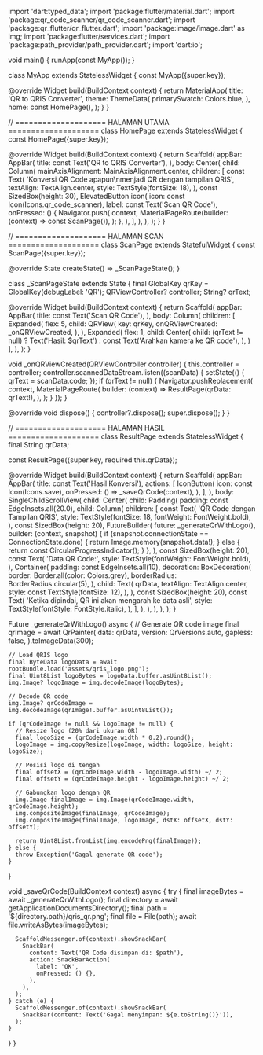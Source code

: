 import 'dart:typed_data';
import 'package:flutter/material.dart';
import 'package:qr_code_scanner/qr_code_scanner.dart';
import 'package:qr_flutter/qr_flutter.dart';
import 'package:image/image.dart' as img;
import 'package:flutter/services.dart';
import 'package:path_provider/path_provider.dart';
import 'dart:io';

void main() {
  runApp(const MyApp());
}

class MyApp extends StatelessWidget {
  const MyApp({super.key});

  @override
  Widget build(BuildContext context) {
    return MaterialApp(
      title: 'QR to QRIS Converter',
      theme: ThemeData(
        primarySwatch: Colors.blue,
      ),
      home: const HomePage(),
    );
  }
}

// ==================== HALAMAN UTAMA ====================
class HomePage extends StatelessWidget {
  const HomePage({super.key});

  @override
  Widget build(BuildContext context) {
    return Scaffold(
      appBar: AppBar(
        title: const Text('QR to QRIS Converter'),
      ),
      body: Center(
        child: Column(
          mainAxisAlignment: MainAxisAlignment.center,
          children: [
            const Text(
              'Konversi QR Code apapun\nmenjadi QR dengan tampilan QRIS',
              textAlign: TextAlign.center,
              style: TextStyle(fontSize: 18),
            ),
            const SizedBox(height: 30),
            ElevatedButton.icon(
              icon: const Icon(Icons.qr_code_scanner),
              label: const Text('Scan QR Code'),
              onPressed: () {
                Navigator.push(
                  context,
                  MaterialPageRoute(builder: (context) => const ScanPage()),
                );
              },
            ),
          ],
        ),
      ),
    );
  }
}

// ==================== HALAMAN SCAN ====================
class ScanPage extends StatefulWidget {
  const ScanPage({super.key});

  @override
  State<ScanPage> createState() => _ScanPageState();
}

class _ScanPageState extends State<ScanPage> {
  final GlobalKey qrKey = GlobalKey(debugLabel: 'QR');
  QRViewController? controller;
  String? qrText;

  @override
  Widget build(BuildContext context) {
    return Scaffold(
      appBar: AppBar(
        title: const Text('Scan QR Code'),
      ),
      body: Column(
        children: <Widget>[
          Expanded(
            flex: 5,
            child: QRView(
              key: qrKey,
              onQRViewCreated: _onQRViewCreated,
            ),
          ),
          Expanded(
            flex: 1,
            child: Center(
              child: (qrText != null)
                  ? Text('Hasil: $qrText')
                  : const Text('Arahkan kamera ke QR code'),
            ),
          )
        ],
      ),
    );
  }

  void _onQRViewCreated(QRViewController controller) {
    this.controller = controller;
    controller.scannedDataStream.listen((scanData) {
      setState(() {
        qrText = scanData.code;
      });
      if (qrText != null) {
        Navigator.pushReplacement(
          context,
          MaterialPageRoute(
            builder: (context) => ResultPage(qrData: qrText!),
          ),
        );
      }
    });
  }

  @override
  void dispose() {
    controller?.dispose();
    super.dispose();
  }
}

// ==================== HALAMAN HASIL ====================
class ResultPage extends StatelessWidget {
  final String qrData;

  const ResultPage({super.key, required this.qrData});

  @override
  Widget build(BuildContext context) {
    return Scaffold(
      appBar: AppBar(
        title: const Text('Hasil Konversi'),
        actions: [
          IconButton(
            icon: const Icon(Icons.save),
            onPressed: () => _saveQrCode(context),
          ),
        ],
      ),
      body: SingleChildScrollView(
        child: Center(
          child: Padding(
            padding: const EdgeInsets.all(20.0),
            child: Column(
              children: [
                const Text(
                  'QR Code dengan Tampilan QRIS',
                  style: TextStyle(fontSize: 18, fontWeight: FontWeight.bold),
                ),
                const SizedBox(height: 20),
                FutureBuilder<Uint8List>(
                  future: _generateQrWithLogo(),
                  builder: (context, snapshot) {
                    if (snapshot.connectionState == ConnectionState.done) {
                      return Image.memory(snapshot.data!);
                    } else {
                      return const CircularProgressIndicator();
                    }
                  },
                ),
                const SizedBox(height: 20),
                const Text(
                  'Data QR Code:',
                  style: TextStyle(fontWeight: FontWeight.bold),
                ),
                Container(
                  padding: const EdgeInsets.all(10),
                  decoration: BoxDecoration(
                    border: Border.all(color: Colors.grey),
                    borderRadius: BorderRadius.circular(5),
                  ),
                  child: Text(
                    qrData,
                    textAlign: TextAlign.center,
                    style: const TextStyle(fontSize: 12),
                  ),
                ),
                const SizedBox(height: 20),
                const Text(
                  'Ketika dipindai, QR ini akan mengarah ke data asli',
                  style: TextStyle(fontStyle: FontStyle.italic),
                ),
              ],
            ),
          ),
        ),
      ),
    );
  }

  Future<Uint8List> _generateQrWithLogo() async {
    // Generate QR code image
    final qrImage = await QrPainter(
      data: qrData,
      version: QrVersions.auto,
      gapless: false,
    ).toImageData(300);

    // Load QRIS logo
    final ByteData logoData = await rootBundle.load('assets/qris_logo.png');
    final Uint8List logoBytes = logoData.buffer.asUint8List();
    img.Image? logoImage = img.decodeImage(logoBytes);

    // Decode QR code
    img.Image? qrCodeImage = img.decodeImage(qrImage!.buffer.asUint8List());

    if (qrCodeImage != null && logoImage != null) {
      // Resize logo (20% dari ukuran QR)
      final logoSize = (qrCodeImage.width * 0.2).round();
      logoImage = img.copyResize(logoImage, width: logoSize, height: logoSize);

      // Posisi logo di tengah
      final offsetX = (qrCodeImage.width - logoImage.width) ~/ 2;
      final offsetY = (qrCodeImage.height - logoImage.height) ~/ 2;

      // Gabungkan logo dengan QR
      img.Image finalImage = img.Image(qrCodeImage.width, qrCodeImage.height);
      img.compositeImage(finalImage, qrCodeImage);
      img.compositeImage(finalImage, logoImage, dstX: offsetX, dstY: offsetY);

      return Uint8List.fromList(img.encodePng(finalImage));
    } else {
      throw Exception('Gagal generate QR code');
    }
  }

  void _saveQrCode(BuildContext context) async {
    try {
      final imageBytes = await _generateQrWithLogo();
      final directory = await getApplicationDocumentsDirectory();
      final path = '${directory.path}/qris_qr.png';
      final file = File(path);
      await file.writeAsBytes(imageBytes);

      ScaffoldMessenger.of(context).showSnackBar(
        SnackBar(
          content: Text('QR Code disimpan di: $path'),
          action: SnackBarAction(
            label: 'OK',
            onPressed: () {},
          ),
        ),
      );
    } catch (e) {
      ScaffoldMessenger.of(context).showSnackBar(
        SnackBar(content: Text('Gagal menyimpan: ${e.toString()}')),
      );
    }
  }
}
